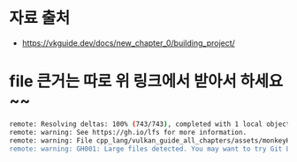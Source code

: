 # 자료 출처
- https://vkguide.dev/docs/new_chapter_0/building_project/

# file 큰거는 따로 위 링크에서 받아서 하세요~~


```bash
remote: Resolving deltas: 100% (743/743), completed with 1 local object.
remote: warning: See https://gh.io/lfs for more information.
remote: warning: File cpp_lang/vulkan_guide_all_chapters/assets/monkeyHD.glb is 50.33 MB; this is larger than GitHub's recommended maximum file size of 50.00 MB
remote: warning: GH001: Large files detected. You may want to try Git Large File Storage - https://git-lfs.github.com.

```

